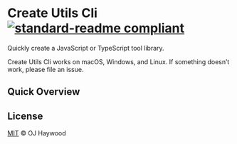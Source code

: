 # Create Utils Cli [![standard-readme compliant](https://img.shields.io/badge/readme%20style-standard-brightgreen.svg?style=flat-square)](https://github.com/RichardLitt/standard-readme)

Quickly create a JavaScript or TypeScript tool library.

Create Utils Cli works on macOS, Windows, and Linux. If something doesn’t work, please file an issue.

## Quick Overview

## License

[MIT](LICENSE) © OJ Haywood
